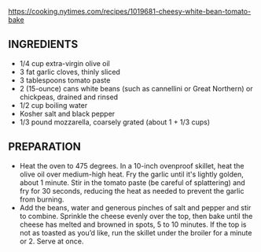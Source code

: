 https://cooking.nytimes.com/recipes/1019681-cheesy-white-bean-tomato-bake

## INGREDIENTS
  - 1/4  cup extra-virgin olive oil
  - 3 fat garlic cloves, thinly sliced
  - 3 tablespoons tomato paste
  - 2 (15-ounce) cans white beans (such as cannellini or Great Northern) or chickpeas, drained and rinsed
  - 1/2  cup boiling water
  - Kosher salt and black pepper
  - 1/3 pound mozzarella, coarsely grated (about 1 + 1/3 cups)


## PREPARATION
  - Heat the oven to 475 degrees. In a 10-inch ovenproof skillet, heat the olive oil over medium-high heat. Fry the garlic until it's lightly golden, about 1 minute. Stir in the tomato paste (be careful of splattering) and fry for 30 seconds, reducing the heat as needed to prevent the garlic from burning.
  - Add the beans, water and generous pinches of salt and pepper and stir to combine. Sprinkle the cheese evenly over the top, then bake until the cheese has melted and browned in spots, 5 to 10 minutes. If the top is not as toasted as you’d like, run the skillet under the broiler for a minute or 2. Serve at once.
